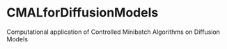 # CMALforDiffusionModels
Computational application of Controlled Minibatch Algorithms on Diffusion Models
